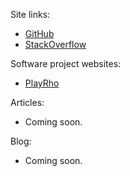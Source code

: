 Site links:
- [GitHub](https://github.com/louis-langholtz/)
- [StackOverflow](https://stackoverflow.com/users/7410358/louis-langholtz)

Software project websites:
- [PlayRho](PlayRho/)

Articles:
- Coming soon.

Blog:
- Coming soon.
